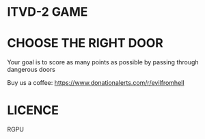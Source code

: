 # ITVD-2 GAME
# CHOOSE THE RIGHT DOOR
Your goal is to score as many points as possible by passing through dangerous doors







Buy us a coffee: https://www.donationalerts.com/r/evilfromhell

# LICENCE
RGPU

